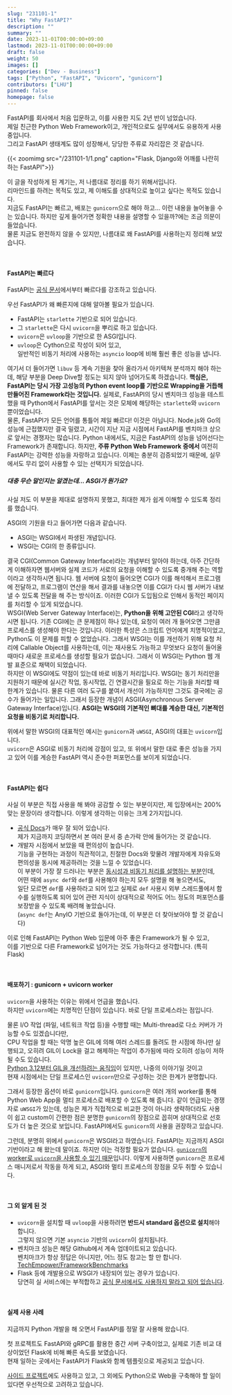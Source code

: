 ```yaml
---
slug: "231101-1"
title: "Why FastAPI?"
description: ""
summary: ""
date: 2023-11-01T00:00:00+09:00
lastmod: 2023-11-01T00:00:00+09:00
draft: false
weight: 50
images: []
categories: ["Dev - Business"]
tags: ["Python", "FastAPI", "Uvicorn", "gunicorn"]
contributors: ["LHU"]
pinned: false
homepage: false
---
```


FastAPI를 회사에서 처음 입문하고, 이를 사용한 지도 2년 반이 넘었습니다.   
제일 친근한 Python Web Framework이고, 개인적으로도 실무에서도 유용하게 사용 중입니다.   
그리고 FastAPI 생태계도 많이 성장해서, 당당한 주류로 자리잡은 것 같습니다.

{{< zoomimg src="/231101-1/1.png" caption="Flask, Django와 어깨를 나란히 하는 FastAPI">}}

이 글을 작성하게 된 계기는, 저 나름대로 정리를 하기 위해서입니다.   
리마인드를 하려는 목적도 있고, 제 이해도를 상대적으로 높이고 싶다는 목적도 있습니다.   
지금도 FastAPI는 빠르고, 배포는 `gunicorn`으로 해야 하고... 이런 내용을 늘어놓을 수는 있습니다. 하지만 깊게 들어가면 정확한 내용을 설명할 수 있을까?에는 조금 의문이 들었습니다.   
물론 지금도 완전하지 않을 수 있지만, 나름대로 왜 FastAPI를 사용하는지 정리해 보았습니다.

<br>

#### FastAPI는 빠르다
FastAPI는 [공식 문서][ref1]에서부터 빠르다를 강조하고 있습니다.   

우선 FastAPI가 왜 빠른지에 대해 알아볼 필요가 있습니다.   
- FastAPI는 `starlette` 기반으로 되어 있습니다.
- 그 `starlette`은 다시 `uvicorn`을 뿌리로 하고 있습니다.
- `uvicorn`은 `uvloop`을 기반으로 한 ASGI입니다.
- `uvloop`은 Cython으로 작성이 되어 있고,   
일반적인 비동기 처리에 사용하는 `asyncio` loop에 비해 훨씬 좋은 성능을 냅니다.

여기서 더 들어가면 `libuv` 등 계속 기원을 찾아 올라가서 아키텍쳐 분석까지 해야 하는데, 해당 부분을 Deep Dive할 정도는 되지 않아 넘어가도록 하겠습니다. **핵심은, FastAPI는 당시 가장 고성능의 Python event loop를 기반으로 Wrapping을 거듭해 만들어진 Framework라는 것입니다.** 실제로, FastAPI의 당시 벤치마크 성능을 테스트했을 때 Python에서 FastAPI를 앞서는 것은 모체에 해당하는 `starlette`와 `uvicorn`뿐이었습니다.   
물론, FastAPI가 모든 언어를 통틀어 제일 빠르다! 이것은 아닙니다. Node.js와 Go의 성능에 근접했지만 결국 밀렸고, 시간이 지난 지금 시점에서 FastAPI를 벤치마크 상으로 앞서는 경쟁자는 많습니다. Python 내에서도, 지금은 FastAPI의 성능을 넘어선다는 Framework가 존재합니다. 하지만, **주류 Python Web Framework 중에서** 여전히 FastAPI는 강력한 성능을 자랑하고 있습니다. 이제는 충분히 검증되었기 때문에, 실무에서도 무리 없이 사용할 수 있는 선택지가 되었습니다.

##### 대충 무슨 말인지는 알겠는데... ASGI가 뭔가요?
사실 저도 이 부분을 제대로 설명하지 못했고, 최대한 제가 쉽게 이해할 수 있도록 정리를 했습니다.

ASGI의 기원을 타고 들어가면 다음과 같습니다.
- ASGI는 WSGI에서 파생된 개념입니다.
- WSGI는 CGI의 한 종류입니다.

결국 CGI(Common Gateway Interface)라는 개념부터 알아야 하는데, 아주 간단하게 이해하자면 웹서버와 실제 코드가 서로의 요청을 이해할 수 있도록 중개해 주는 역할이라고 생각하시면 됩니다. 웹 서버에 요청이 들어오면 CGI가 이를 해석해서 프로그램에 전달하고, 프로그램이 연산을 해서 결과를 내놓으면 이를 CGI가 다시 웹 서버가 내보낼 수 있도록 전달을 해 주는 방식이죠. 이러한 CGI가 도입됨으로 인해서 동적인 페이지를 처리할 수 있게 되었습니다.   
WSGI(Web Server Gateway Interface)는, **Python을 위해 고안된 CGI**라고 생각하시면 됩니다. 기존 CGI에는 큰 문제점이 하나 있는데, 요청이 여러 개 들어오면 그만큼 프로세스를 생성해야 한다는 것입니다. 이러한 특성은 스크립트 언어에게 치명적이었고, Python도 이 문제를 피할 수 없었습니다. 그래서 WSGI는 이를 개선하기 위해 요청 처리에 Callable Object를 사용하는데, 이는 재사용도 가능하고 무엇보다 요청이 들어올 때마다 새로운 프로세스를 생성할 필요가 없습니다. 그래서 이 WSGI는 Python 웹 개발 표준으로 채택이 되었습니다.   
하지만 이 WSGI에도 약점이 있는데 바로 비동기 처리입니다. WSGI는 동기 처리만을 지원하기 때문에 실시간 작업, 동시작업, 긴 연결시간을 필요로 하는 기능을 처리할 때 한계가 있습니다. 물론 다른 여러 도구를 붙여서 개선이 가능하지만 그것도 결국에는 공수가 들어가는 일입니다. 그래서 등장한 개념이 ASGI(Asynchronous Server Gateway Interface)입니다. **ASGI는 WSGI의 기본적인 뼈대를 계승한 대신, 기본적인 요청을 비동기로 처리합니다.**   

위에서 말한 WSGI의 대표적인 예시는 `gunicorn`과 `uWSGI`, ASGI의 대표는 `uvicorn`입니다.   
`uvicorn`은 ASGI로 비동기 처리에 강점이 있고, 또 위에서 말한 대로 좋은 성능을 가지고 있어 이를 계승한 FastAPI 역시 준수한 퍼포먼스를 보이게 되었습니다.

<br>

#### FastAPI는 쉽다
사실 이 부분은 직접 사용을 해 봐야 공감할 수 있는 부분이지만, 제 입장에서는 200% 맞는 문장이라 생각합니다. 이렇게 생각하는 이유는 크게 2가지입니다.

- [공식 Docs][ref1]가 매우 잘 되어 있습니다.   
제가 지금까지 코딩하면서 본 여러 문서 중 손가락 안에 들어가는 것 같습니다.   
- 개발자 시점에서 보았을 때 편의성이 높습니다.   
기능을 구현하는 과정이 직관적이고, 친절한 Docs와 맞물려 개발자에게 자유도와 편의성을 동시에 제공하려는 것을 느낄 수 있었습니다.   
이 부분이 가장 잘 드러나는 부분은 [동시성과 비동기 처리를 설명하는 부분][ref2]인데,   
어떤 때에 `async def`와 `def`를 사용해야 하는지 모두 설명을 해 놓으면서도,   
일단 모르면 `def`를 사용하라고 되어 있고 실제로 `def` 사용시 외부 스레드풀에서 함수를 실행하도록 되어 있어 관련 지식이 상대적으로 적어도 어느 정도의 퍼포먼스를 보장받을 수 있도록 배려해 놓았습니다.   
(`async def`는 AnyIO 기반으로 돌아가는데, 이 부분은 더 찾아보아야 할 것 같습니다)

이로 인해 FastAPI는 Python Web 입문에 아주 좋은 Framework가 될 수 있고,   
이를 기반으로 다른 Framework로 넘어가는 것도 가능하다고 생각합니다. (특히 Flask)

<br>

#### 배포하기 : gunicorn + uvicorn worker
`uvicorn`을 사용하는 이유는 위에서 언급을 했습니다.   
하지만 `uvicorn`에는 치명적인 단점이 있습니다. 바로 단일 프로세스라는 점입니다.

물론 I/O 작업 (파일, 네트워크 작업 등)을 수행할 때는 Multi-thread로 다소 커버가 가능할 수도 있겠습니다만,   
CPU 작업을 할 때는 악명 높은 GIL에 의해 여러 스레드를 돌려도 한 시점에 하나만 실행되고, 오히려 GIL이 Lock을 걸고 해제하는 작업이 추가됨에 따라 오히려 성능이 저하될 수도 있습니다.   
[Python 3.12부터 GIL을 개선하려는 움직임][ref3]이 있지만, 나중의 이야기일 것이고   
현재 시점에서는 단일 프로세스인 `uvicorn`만으로 구성하는 것은 한계가 분명합니다.

그래서 등장한 옵션이 바로 `gunicorn`입니다. `gunicorn`은 여러 개의 worker를 통해 Python Web App을 멀티 프로세스로 배포할 수 있도록 해 줍니다. 같이 언급되는 경쟁자로 `uWSGI`가 있는데, 성능은 제가 직접적으로 비교한 것이 아니라 생략하더라도 사용이 쉽고 custom이 간편한 점은 분명한 `gunicorn`의 장점으로 꼽히며 상대적으로 선호도가 더 높은 것으로 보입니다. FastAPI에서도 `gunicorn`의 사용을 권장하고 있습니다.

그런데, 분명히 위에서 `gunicorn`은 WSGI라고 하였습니다. FastAPI는 지금까지 ASGI 기반이라고 해 왔는데 말이죠. 하지만 이는 걱정할 필요가 없습니다. [`gunicorn`의 worker로 `uvicorn`을 사용할 수 있기 때문][ref4]입니다. 이렇게 사용하면 `gunicorn`은 프로세스 매니저로서 작동을 하게 되고, ASGI와 멀티 프로세스의 장점을 모두 취할 수 있습니다.

<br>

#### 그 외 알게 된 것
- `uvicorn`을 설치할 때 `uvloop`을 사용하려면 **반드시 standard 옵션으로 설치**해야 합니다.   
그렇지 않으면 기본 `asyncio` 기반의 `uvicorn`이 설치됩니다.   
- 벤치마크 성능은 해당 Github에서 계속 업데이트되고 있습니다.   
벤치마크가 항상 정답은 아니지만, 어느 정도 참고는 할 만 합니다.   
[TechEmpower/FrameworkBenchmarks][ref10]
- Flask 등에 개발용으로 WSGI가 내장되어 있는 경우가 있습니다.   
당연히 실 서비스에는 부적합하고 [공식 문서에서도 사용하지 말라고 되어 있습니다][ref5].

<br>

#### 실제 사용 사례
지금까지 Python 개발을 해 오면서 FastAPI를 정말 잘 사용해 왔습니다.   

첫 프로젝트도 FastAPI와 gRPC를 활용한 중간 서버 구축이었고, 실제로 기존 비교 대상이었던 Flask에 비해 빠른 속도를 보였습니다.   
현재 일하는 곳에서는 FastAPI가 Flask와 함께 템플릿으로 제공되고 있습니다.

[사이드 프로젝트][ref6]에도 사용하고 있고, 그 외에도 Python으로 Web을 구축해야 할 일이 있다면 우선적으로 고려하고 있습니다.


[ref1]: https://fastapi.tiangolo.com/
[ref2]: https://fastapi.tiangolo.com/async/
[ref3]: https://docs.python.org/3/whatsnew/3.12.html#pep-684-a-per-interpreter-gil
[ref4]: https://fastapi.tiangolo.com/deployment/server-workers/
[ref5]: https://flask.palletsprojects.com/en/2.0.x/deploying/#deployment-options
[ref6]: https://github.com/BeaverHouse/loa-profile-back

[ref10]: https://github.com/TechEmpower/FrameworkBenchmarks